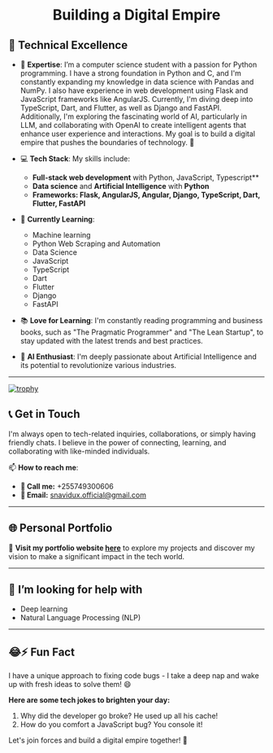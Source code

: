 <div align="center">
  <h1>Building a Digital Empire</h1>
</div>


## 🧠 Technical Excellence

- 🔗 **Expertise**: I’m a computer science student with a passion for Python programming. I have a strong foundation in Python and C, and I'm constantly expanding my knowledge in data science with Pandas and NumPy. I also have experience in web development using Flask and JavaScript frameworks like AngularJS. Currently, I'm diving deep into TypeScript, Dart, and Flutter, as well as Django and FastAPI. Additionally, I'm exploring the fascinating world of AI, particularly in LLM, and collaborating with OpenAI to create intelligent agents that enhance user experience and interactions. My goal is to build a digital empire that pushes the boundaries of technology. 🚀

- 💻 **Tech Stack**: My skills include:
  - **Full-stack web development** with Python, JavaScript, Typescript**
  - **Data science** and **Artificial Intelligence** with **Python**
  - **Frameworks: Flask, AngularJS, Angular, Django, TypeScript, Dart, Flutter, FastAPI**

- 🌱 **Currently Learning**:
  - Machine learning
  - Python Web Scraping and Automation
  - Data Science
  - JavaScript
  - TypeScript
  - Dart
  - Flutter
  - Django
  - FastAPI

- 📚 **Love for Learning**: I'm constantly reading programming and business books, such as "The Pragmatic Programmer" and "The Lean Startup", to stay updated with the latest trends and best practices.

- 🤖 **AI Enthusiast**: I'm deeply passionate about Artificial Intelligence and its potential to revolutionize various industries.

---
[![trophy](https://github-profile-trophy.vercel.app/?username=snavid)](https://github.com/ryo-ma/github-profile-trophy)

## 📞 Get in Touch

I'm always open to tech-related inquiries, collaborations, or simply having friendly chats. I believe in the power of connecting, learning, and collaborating with like-minded individuals.

📫 **How to reach me**:
- **📱 Call me:** +255749300606
- **📧 Email:** [snavidux.official@gmail.com](mailto:snavidux.official@gmail.com)

---

## 🌐 Personal Portfolio

🚀 **Visit my portfolio website [here](comming-Soon)** to explore my projects and discover my vision to make a significant impact in the tech world.

---

## 🤔 I’m looking for help with
- Deep learning
- Natural Language Processing (NLP)

---

## 😂⚡ Fun Fact

I have a unique approach to fixing code bugs - I take a deep nap and wake up with fresh ideas to solve them! 😄

**Here are some tech jokes to brighten your day:**

1. Why did the developer go broke? He used up all his cache!
2. How do you comfort a JavaScript bug? You console it!

Let's join forces and build a digital empire together! 🚀
